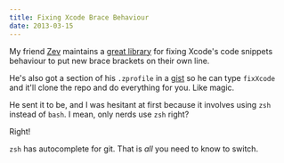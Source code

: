 ```yaml
---
title: Fixing Xcode Brace Behaviour
date: 2013-03-15
---
```


My friend [Zev](https://alpha.app.net/zev) maintains a [great library](https://github.com/ZevEisenberg/ios-convenience) for fixing Xcode's code snippets behaviour to put new brace brackets on their own line.

He's also got a section of his `.zprofile` in a [gist](https://gist.github.com/ZevEisenberg/5167026) so he can type `fixXcode` and it'll clone the repo and do everything for you. Like magic.

He sent it to be, and I was hesitant at first because it involves using `zsh` instead of `bash`. I mean, only nerds use `zsh` right?

Right!

`zsh` has autocomplete for git. That is _all_ you need to know to switch.
